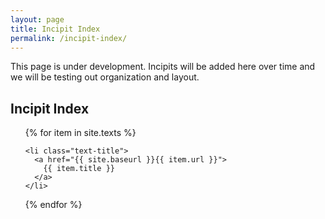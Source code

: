```yaml
---
layout: page
title: Incipit Index
permalink: /incipit-index/
---
```


This page is under development. Incipits will be added here over time and we will be testing out organization and layout.

<div class="toc">
  <h2>Incipit Index</h2>
  <ul class="texts">
  {% for item in site.texts %}

    <li class="text-title">
      <a href="{{ site.baseurl }}{{ item.url }}">
        {{ item.title }}
      </a>
    </li>
  {% endfor %}
  </ul>
</div>


